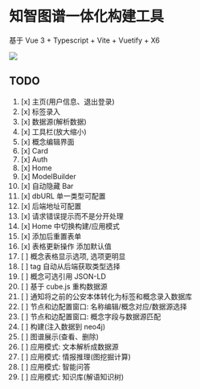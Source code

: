 # 知智图谱一体化构建工具

基于 Vue 3 + Typescript + Vite + Vuetify + X6

![](https://s3.bmp.ovh/imgs/2021/12/b58bc4844d93bc9d.png)

## TODO

1. [x] 主页(用户信息、退出登录)
2. [x] 标签录入
3. [x] 数据源(解析数据)
4. [x] 工具栏(放大缩小)
5. [x] 概念编辑界面
6. [x] Card
7. [x] Auth
8. [x] Home
9. [x] ModelBuilder
10. [x] 自动隐藏 Bar
11. [x] dbURL 单一类型可配置
12. [x] 后端地址可配置
13. [x] 请求错误提示而不是分开处理
14. [x] Home 中切换构建/应用模式
15. [x] 添加后重置表单
16. [x] 表格更新操作 添加默认值
17. [ ] 概念表格显示选项, 选项更明显
18. [ ] tag 自动从后端获取类型选择
19. [ ] 概念可选引用 JSON-LD
20. [ ] 基于 cube.js 重构数据源
21. [ ] 通知将之前的公安本体转化为标签和概念录入数据库
22. [ ] 节点和边配置窗口: 名称编辑/概念对应/数据源选择
23. [ ] 节点和边配置窗口: 概念字段与数据源匹配
24. [ ] 构建(注入数据到 neo4j)
25. [ ] 图谱展示(查看、删除)
26. [ ] 应用模式: 文本解析成数据源
27. [ ] 应用模式: 情报推理(图挖掘计算)
28. [ ] 应用模式: 智能问答
29. [ ] 应用模式: 知识库(解语知识树)
